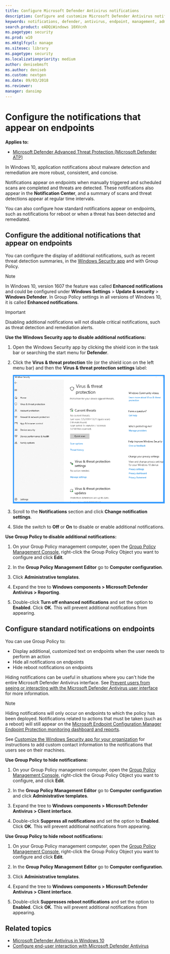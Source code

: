 ```yaml
---
title: Configure Microsoft Defender Antivirus notifications
description: Configure and customize Microsoft Defender Antivirus notifications.
keywords: notifications, defender, antivirus, endpoint, management, admin
search.product: eADQiWindows 10XVcnh
ms.pagetype: security
ms.prod: w10
ms.mktglfcycl: manage
ms.sitesec: library
ms.pagetype: security
ms.localizationpriority: medium
author: denisebmsft
ms.author: deniseb
ms.custom: nextgen
ms.date: 09/03/2018
ms.reviewer: 
manager: dansimp
---
```


# Configure the notifications that appear on endpoints

**Applies to:**

- [Microsoft Defender Advanced Threat Protection (Microsoft Defender ATP)](https://go.microsoft.com/fwlink/p/?linkid=2069559)

In Windows 10, application notifications about malware detection and remediation are more robust, consistent, and concise.

Notifications appear on endpoints when manually triggered and scheduled scans are completed and threats are detected. These notifications also appear in the **Notification Center**, and a summary of scans and threat detections appear at regular time intervals.

You can also configure how standard notifications appear on endpoints, such as notifications for reboot or when a threat has been detected and remediated.

## Configure the additional notifications that appear on endpoints

You can configure the display of additional notifications, such as recent threat detection summaries, in the [Windows Security app](microsoft-defender-security-center-antivirus.md) and with Group Policy.

> [!NOTE]
> In Windows 10, version 1607 the feature was called **Enhanced notifications** and could be configured under **Windows Settings** > **Update & security** > **Windows Defender**. In Group Policy settings in all versions of Windows 10, it is called **Enhanced notifications**.

> [!IMPORTANT]
> Disabling additional notifications will not disable critical notifications, such as threat detection and remediation alerts.

**Use the Windows Security app to disable additional notifications:**

1. Open the Windows Security app by clicking the shield icon in the task bar or searching the start menu for **Defender**.

2. Click the **Virus & threat protection** tile (or the shield icon on the left menu bar) and then the **Virus & threat protection settings** label:

    ![Screenshot of the Virus & threat protection settings label in the Windows Security app](images/defender/wdav-protection-settings-wdsc.png)

3. Scroll to the **Notifications** section and click **Change notification settings**.

4. Slide the switch to **Off** or **On** to disable or enable additional notifications.

**Use Group Policy to disable additional notifications:**

1. On your Group Policy management computer, open the [Group Policy Management Console](https://technet.microsoft.com/library/cc731212.aspx), right-click the Group Policy Object you want to configure and click **Edit**.

2. In the **Group Policy Management Editor** go to **Computer configuration**.

3. Click **Administrative templates**.

4. Expand the tree to **Windows components > Microsoft Defender Antivirus > Reporting**.

5. Double-click **Turn off enhanced notifications** and set the option to **Enabled**. Click **OK**. This will prevent additional notifications from appearing.

## Configure standard notifications on endpoints

You can use Group Policy to:

- Display additional, customized text on endpoints when the user needs to perform an action
- Hide all notifications on endpoints
- Hide reboot notifications on endpoints

Hiding notifications can be useful in situations where you can't hide the entire Microsoft Defender Antivirus interface. See [Prevent users from seeing or interacting with the Microsoft Defender Antivirus user interface](prevent-end-user-interaction-microsoft-defender-antivirus.md) for more information. 

> [!NOTE]
> Hiding notifications will only occur on endpoints to which the policy has been deployed. Notifications related to actions that must be taken (such as a reboot) will still appear on the [Microsoft Endpoint Configuration Manager Endpoint Protection monitoring dashboard and reports](https://docs.microsoft.com/configmgr/protect/deploy-use/monitor-endpoint-protection). 

See [Customize the Windows Security app for your organization](../windows-defender-security-center/windows-defender-security-center.md) for instructions to add custom contact information to the notifications that users see on their machines.

**Use Group Policy to hide notifications:**

1. On your Group Policy management computer, open the [Group Policy Management Console](https://technet.microsoft.com/library/cc731212.aspx), right-click the Group Policy Object you want to configure, and click **Edit**.

2. In the **Group Policy Management Editor** go to **Computer configuration** and click **Administrative templates**.

3. Expand the tree to **Windows components > Microsoft Defender Antivirus > Client interface**. 

4. Double-click **Suppress all notifications** and set the option to **Enabled**. Click **OK**. This will prevent additional notifications from appearing.

**Use Group Policy to hide reboot notifications:**

1. On your Group Policy management computer, open the [Group Policy Management Console](https://technet.microsoft.com/library/cc731212.aspx), right-click the Group Policy Object you want to configure and click **Edit**.

2. In the **Group Policy Management Editor** go to **Computer configuration**.

3. Click **Administrative templates**.

4. Expand the tree to **Windows components > Microsoft Defender Antivirus > Client interface**.

5. Double-click **Suppresses reboot notifications** and set the option to **Enabled**. Click **OK**. This will prevent additional notifications from appearing.

## Related topics

- [Microsoft Defender Antivirus in Windows 10](microsoft-defender-antivirus-in-windows-10.md)
- [Configure end-user interaction with Microsoft Defender Antivirus](configure-end-user-interaction-microsoft-defender-antivirus.md)
